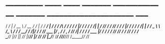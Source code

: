 #    _________    ____       ____  _______   ___________    __       _______  _____________________  ___
  / ____/   |  / __ \     / __ \/ ____/ | / /_  __/   |  / /      / ___/\ \/ / ___/_  __/ ____/  |/  /
 / /   / /| | / /_/ /    / /_/ / __/ /  |/ / / / / /| | / /       \__ \  \  /\__ \ / / / __/ / /|_/ / 
/ /___/ ___ |/ _, _/    / _, _/ /___/ /|  / / / / ___ |/ /___    ___/ /  / /___/ // / / /___/ /  / /  
\____/_/  |_/_/ |_|    /_/ |_/_____/_/ |_/ /_/ /_/  |_/_____/   /____/  /_//____//_/ /_____/_/  /_/   
                                                                             
